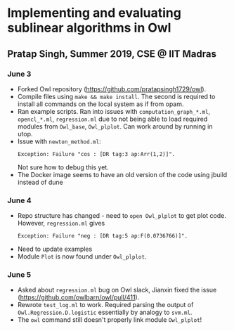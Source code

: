 # Implementing and evaluating sublinear algorithms in Owl
## Pratap Singh, Summer 2019, CSE @ IIT Madras



### June 3
- Forked Owl repository (https://github.com/pratapsingh1729/owl).  
- Compile files using `make && make install`.  The second is required to install all commands on the local system as if from opam.
- Ran example scripts.  Ran into issues with `computation_graph_*.ml`, `opencl_*.ml`, `regression.ml` due to not being able to load required modules from `Owl_base`, `Owl_plplot`.  Can work around by running in utop.
- Issue with `newton_method.ml`: 
  ```
  Exception: Failure "cos : [DR tag:3 ap:Arr(1,2)]".
  ```  
  Not sure how to debug this yet.
- The Docker image seems to have an old version of the code using jbuild instead of dune

### June 4
- Repo structure has changed - need to `open Owl_plplot` to get plot code.  However, `regression.ml` gives
  ```
  Exception: Failure "neg : [DR tag:5 ap:F(0.0736766)]".
  ```
- Need to update examples
- Module `Plot` is now found under `Owl_plplot`.

### June 5
- Asked about `regression.ml` bug on Owl slack, Jianxin fixed the issue (https://github.com/owlbarn/owl/pull/411).
- Rewrote `test_log.ml` to work.  Required parsing the output of `Owl.Regression.D.logistic` essentially by analogy to `svm.ml`.
- The `owl` command still doesn't properly link module `Owl_plplot`!  

